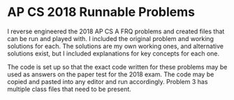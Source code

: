 # AP CS 2018 Runnable Problems

I reverse engineered the 2018 AP CS A FRQ problems and created files that can be run and played with. I included the original problem and working solutions for each. The solutions are my own working ones, and alternative solutions exist, but I included explanations for key concepts for each one. 

The code is set up so that the exact code written for these problems may be used as answers on the paper test for the 2018 exam. The code may be copied and pasted into any editor and run accordingly. Problem 3 has multiple class files that need to be present.
